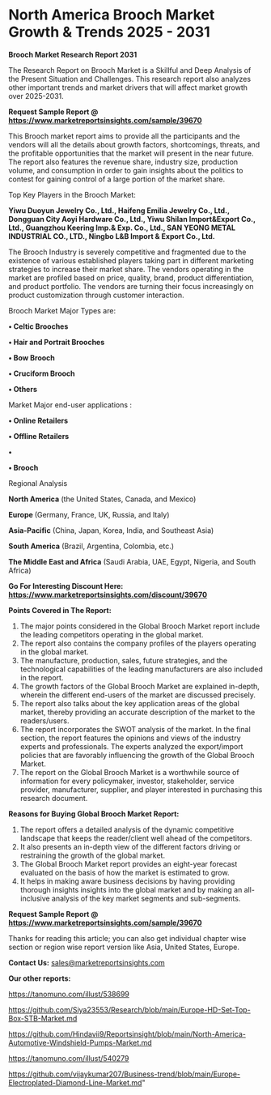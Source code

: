 # North America Brooch Market Growth & Trends 2025 - 2031

<strong>Brooch Market Research Report 2031</strong>

The Research Report on Brooch Market is a Skillful and Deep Analysis of the Present Situation and Challenges. This research report also analyzes other important trends and market drivers that will affect market growth over 2025-2031.

<strong>Request Sample Report @ <a href=https://www.marketreportsinsights.com/sample/39670>https://www.marketreportsinsights.com/sample/39670</a></strong>

This Brooch market report aims to provide all the participants and the vendors will all the details about growth factors, shortcomings, threats, and the profitable opportunities that the market will present in the near future. The report also features the revenue share, industry size, production volume, and consumption in order to gain insights about the politics to contest for gaining control of a large portion of the market share.

Top Key Players in the Brooch Market:

<strong>Yiwu Duoyun Jewelry Co., Ltd., Haifeng Emilia Jewelry Co., Ltd., Dongguan City Aoyi Hardware Co., Ltd., Yiwu Shilan Import&Export Co., Ltd., Guangzhou Keering Imp.& Exp. Co., Ltd., SAN YEONG METAL INDUSTRIAL CO., LTD., Ningbo L&B Import & Export Co., Ltd.</strong>

The Brooch Industry is severely competitive and fragmented due to the existence of various established players taking part in different marketing strategies to increase their market share. The vendors operating in the market are profiled based on price, quality, brand, product differentiation, and product portfolio. The vendors are turning their focus increasingly on product customization through customer interaction.

Brooch Market Major Types are:

<strong>•  Celtic Brooches

•  Hair and Portrait Brooches

•  Bow Brooch

•  Cruciform Brooch

•  Others</strong>

Market Major end-user applications :

<strong>•  Online Retailers

•  Offline Retailers

•  

•  Brooch</strong>

Regional Analysis

</u><strong><b>North America</b></strong> (the United States, Canada, and Mexico)

<strong><b>Europe </b></strong>(Germany, France, UK, Russia, and Italy)

<strong><b>Asia-Pacific</b></strong> (China, Japan, Korea, India, and Southeast Asia)

<strong><b>South America</b></strong> (Brazil, Argentina, Colombia, etc.)

<strong><b>The Middle East and Africa</b></strong> (Saudi Arabia, UAE, Egypt, Nigeria, and South Africa)

<strong>Go For Interesting Discount Here: <a href=https://www.marketreportsinsights.com/discount/39670>https://www.marketreportsinsights.com/discount/39670</a></strong>

<strong>Points Covered in The Report:</strong>
<ol>
  <li>The major points considered in the Global Brooch Market report include the leading competitors operating in the global market.</li>
  <li>The report also contains the company profiles of the players operating in the global market.</li>
  <li>The manufacture, production, sales, future strategies, and the technological capabilities of the leading manufacturers are also included in the report.</li>
  <li>The growth factors of the Global Brooch Market are explained in-depth, wherein the different end-users of the market are discussed precisely.</li>
  <li>The report also talks about the key application areas of the global market, thereby providing an accurate description of the market to the readers/users.</li>
  <li>The report incorporates the SWOT analysis of the market. In the final section, the report features the opinions and views of the industry experts and professionals. The experts analyzed the export/import policies that are favorably influencing the growth of the Global Brooch Market.</li>
  <li>The report on the Global Brooch Market is a worthwhile source of information for every policymaker, investor, stakeholder, service provider, manufacturer, supplier, and player interested in purchasing this research document.</li>
</ol>
<strong>Reasons for Buying Global Brooch Market Report:</strong>

<ol>
  <li>The report offers a detailed analysis of the dynamic competitive landscape that keeps the reader/client well ahead of the competitors.</li>
  <li>It also presents an in-depth view of the different factors driving or restraining the growth of the global market.</li>
  <li>The Global Brooch Market report provides an eight-year forecast evaluated on the basis of how the market is estimated to grow.</li>
  <li>It helps in making aware business decisions by having providing thorough insights insights into the global market and by making an all-inclusive analysis of the key market segments and sub-segments.</li>
</ol>
<strong>Request Sample Report @ <a href=https://www.marketreportsinsights.com/sample/39670>https://www.marketreportsinsights.com/sample/39670</a></strong>


Thanks for reading this article; you can also get individual chapter wise section or region wise report version like Asia, United States, Europe.

<strong>Contact Us:</strong>
sales@marketreportsinsights.com

<strong>Our other reports:</strong>

<a href=https://tanomuno.com/illust/538699>https://tanomuno.com/illust/538699</a>

<a href=https://github.com/Siya23553/Research/blob/main/Europe-HD-Set-Top-Box-STB-Market.md>https://github.com/Siya23553/Research/blob/main/Europe-HD-Set-Top-Box-STB-Market.md</a>

<a href=https://github.com/Hindavii9/Reportsinsight/blob/main/North-America-Automotive-Windshield-Pumps-Market.md>https://github.com/Hindavii9/Reportsinsight/blob/main/North-America-Automotive-Windshield-Pumps-Market.md</a>

<a href=https://tanomuno.com/illust/540279>https://tanomuno.com/illust/540279</a>

<a href=https://github.com/vijaykumar207/Business-trend/blob/main/Europe-Electroplated-Diamond-Line-Market.md>https://github.com/vijaykumar207/Business-trend/blob/main/Europe-Electroplated-Diamond-Line-Market.md</a>"
